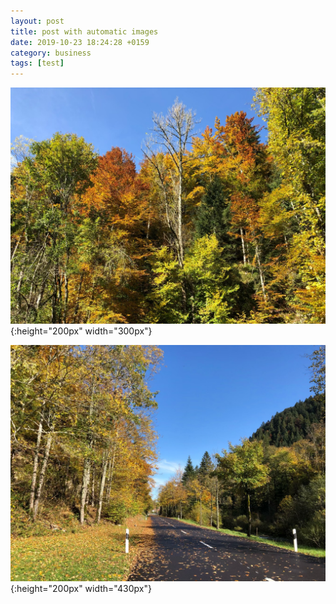 ```yaml
---
layout: post
title: post with automatic images
date: 2019-10-23 18:24:28 +0159
category: business
tags: [test]
---
```


![test image size](/assets/images/IMG_9554.jpeg){:height="200px" width="300px"}

![test image size](/assets/images/IMG_9555.jpeg){:height="200px" width="430px"}


